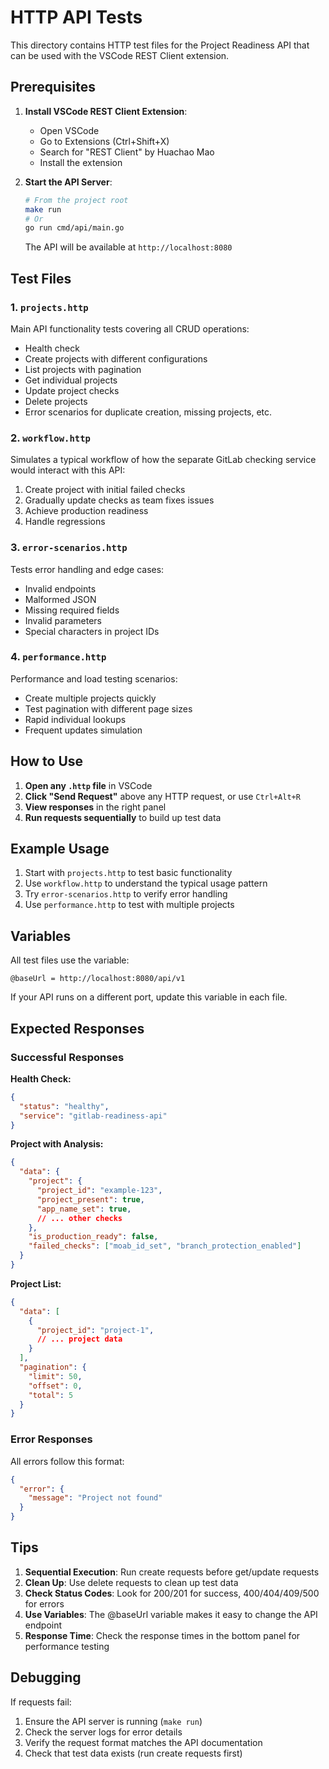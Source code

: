 # HTTP API Tests

This directory contains HTTP test files for the Project Readiness API that can be used with the VSCode REST Client extension.

## Prerequisites

1. **Install VSCode REST Client Extension**:
   - Open VSCode
   - Go to Extensions (Ctrl+Shift+X)
   - Search for "REST Client" by Huachao Mao
   - Install the extension

2. **Start the API Server**:
   ```bash
   # From the project root
   make run
   # Or
   go run cmd/api/main.go
   ```

   The API will be available at `http://localhost:8080`

## Test Files

### 1. `projects.http`
Main API functionality tests covering all CRUD operations:
- Health check
- Create projects with different configurations
- List projects with pagination
- Get individual projects
- Update project checks
- Delete projects
- Error scenarios for duplicate creation, missing projects, etc.

### 2. `workflow.http`
Simulates a typical workflow of how the separate GitLab checking service would interact with this API:
1. Create project with initial failed checks
2. Gradually update checks as team fixes issues
3. Achieve production readiness
4. Handle regressions

### 3. `error-scenarios.http`
Tests error handling and edge cases:
- Invalid endpoints
- Malformed JSON
- Missing required fields
- Invalid parameters
- Special characters in project IDs

### 4. `performance.http`
Performance and load testing scenarios:
- Create multiple projects quickly
- Test pagination with different page sizes
- Rapid individual lookups
- Frequent updates simulation

## How to Use

1. **Open any `.http` file** in VSCode
2. **Click "Send Request"** above any HTTP request, or use `Ctrl+Alt+R`
3. **View responses** in the right panel
4. **Run requests sequentially** to build up test data

## Example Usage

1. Start with `projects.http` to test basic functionality
2. Use `workflow.http` to understand the typical usage pattern
3. Try `error-scenarios.http` to verify error handling
4. Use `performance.http` to test with multiple projects

## Variables

All test files use the variable:
```
@baseUrl = http://localhost:8080/api/v1
```

If your API runs on a different port, update this variable in each file.

## Expected Responses

### Successful Responses

**Health Check:**
```json
{
  "status": "healthy",
  "service": "gitlab-readiness-api"
}
```

**Project with Analysis:**
```json
{
  "data": {
    "project": {
      "project_id": "example-123",
      "project_present": true,
      "app_name_set": true,
      // ... other checks
    },
    "is_production_ready": false,
    "failed_checks": ["moab_id_set", "branch_protection_enabled"]
  }
}
```

**Project List:**
```json
{
  "data": [
    {
      "project_id": "project-1",
      // ... project data
    }
  ],
  "pagination": {
    "limit": 50,
    "offset": 0,
    "total": 5
  }
}
```

### Error Responses

All errors follow this format:
```json
{
  "error": {
    "message": "Project not found"
  }
}
```

## Tips

1. **Sequential Execution**: Run create requests before get/update requests
2. **Clean Up**: Use delete requests to clean up test data
3. **Check Status Codes**: Look for 200/201 for success, 400/404/409/500 for errors
4. **Use Variables**: The @baseUrl variable makes it easy to change the API endpoint
5. **Response Time**: Check the response times in the bottom panel for performance testing

## Debugging

If requests fail:
1. Ensure the API server is running (`make run`)
2. Check the server logs for error details
3. Verify the request format matches the API documentation
4. Check that test data exists (run create requests first)